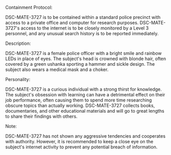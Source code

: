 Containment Protocol:

DSC-MATE-3727 is to be contained within a standard police precinct with access to a private office and computer for research purposes. DSC-MATE-3727's access to the internet is to be closely monitored by a Level 3 personnel, and any unusual search history is to be reported immediately.

Description:

DSC-MATE-3727 is a female police officer with a bright smile and rainbow LEDs in place of eyes. The subject's head is crowned with blonde hair, often covered by a green ushanka sporting a hammer and sickle design. The subject also wears a medical mask and a choker.

Personality:

DSC-MATE-3727 is a curious individual with a strong thirst for knowledge. The subject's obsession with learning can have a detrimental effect on their job performance, often causing them to spend more time researching obscure topics than actually working. DSC-MATE-3727 collects books, documentaries, and other educational materials and will go to great lengths to share their findings with others.

Note:

DSC-MATE-3727 has not shown any aggressive tendencies and cooperates with authority. However, it is recommended to keep a close eye on the subject's internet activity to prevent any potential breach of information.